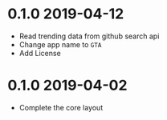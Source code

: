 # 0.1.0 2019-04-12

- Read trending data from github search api
- Change app name to `GTA`
- Add License

# 0.1.0 2019-04-02

- Complete the core layout